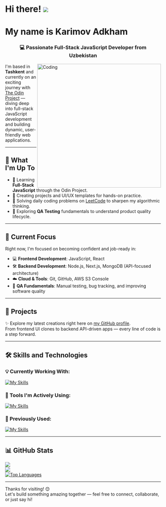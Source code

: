 # Hi there! ![](https://user-images.githubusercontent.com/18350557/176309783-0785949b-9127-417c-8b55-ab5a4333674e.gif)
# My name is Karimov Adkham

<h3 align="center">💻 Passionate Full-Stack JavaScript Developer from Uzbekistan</h3>

<img align="right" alt="Coding" width="400" src="https://cdn.dribbble.com/users/1162077/screenshots/3848914/programmer.gif">

I'm based in **Tashkent** and currently on an exciting journey with [The Odin Project](https://www.theodinproject.com/) — diving deep into full-stack JavaScript development and building dynamic, user-friendly web applications.

---

## 🧠 What I'm Up To

- 🚀 Learning **Full-Stack JavaScript** through the Odin Project.
- 🔨 Creating projects and UI/UX templates for hands-on practice.
- 🧩 Solving daily coding problems on [LeetCode](https://leetcode.com/u/karimovadham63/) to sharpen my algorithmic thinking.
- 🎯 Exploring **QA Testing** fundamentals to understand product quality lifecycle.

---

## 🌱 Current Focus

Right now, I'm focused on becoming confident and job-ready in:

- 💻 **Frontend Development**: JavaScript, React
- 🛠️ **Backend Development**: Node.js, Next.js, MongoDB (API-focused architecture)
- ☁️ **Cloud & Tools**: Git, GitHub, AWS S3 Console
- 🧪 **QA Fundamentals**: Manual testing, bug tracking, and improving software quality

---

## 🚀 Projects

✨ Explore my latest creations right here on [my GitHub profile](https://github.com/Adkham63).  
From frontend UI clones to backend API-driven apps — every line of code is a step forward.

---

## 🛠️ Skills and Technologies

### 💡 Currently Working With:
[![My Skills](https://skillicons.dev/icons?i=react,vite,tailwind,sass,netlify,vercel,mongodb)](https://skillicons.dev)

### 🧰 Tools I'm Actively Using:
[![My Skills](https://skillicons.dev/icons?i=js,html,css,git,webpack,github,vscode,bootstrap,npm,fastapi,aws)](https://skillicons.dev)

### 🔧 Previously Used:
[![My Skills](https://skillicons.dev/icons?i=figma,gcp)](https://skillicons.dev)

---

## 📊 GitHub Stats

![](http://github-profile-summary-cards.vercel.app/api/cards/profile-details?username=Adkham63&theme=dark)  
![](http://github-profile-summary-cards.vercel.app/api/cards/stats?username=Adkham63&theme=dark)  
<a href="https://github.com/Adkham63" align="left">
  <img src="https://github-readme-stats.vercel.app/api/top-langs/?username=Adkham63&langs_count=10&title_color=0891b2&text_color=ffffff&icon_color=0891b2&bg_color=000000&hide_border=true&locale=en&custom_title=Top%20Languages" alt="Top Languages" />
</a>

---

Thanks for visiting! 😊  
Let's build something amazing together — feel free to connect, collaborate, or just say hi!
